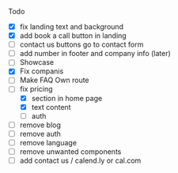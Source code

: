 Todo

- [x] fix landing text and background
- [x] add book a call button in landing
- [ ] contact us buttons go to contact form
- [ ] add number in footer and company info (later)
- [ ] Showcase
- [x] Fix companis
- [ ] Make FAQ Own route
- [ ] fix pricing
  - [x] section in home page
  - [x] text content
  - [ ] auth
- [ ] remove blog
- [ ] remove auth
- [ ] remove language
- [ ] remove unwanted components
- [ ] add contact us / calend.ly or cal.com
